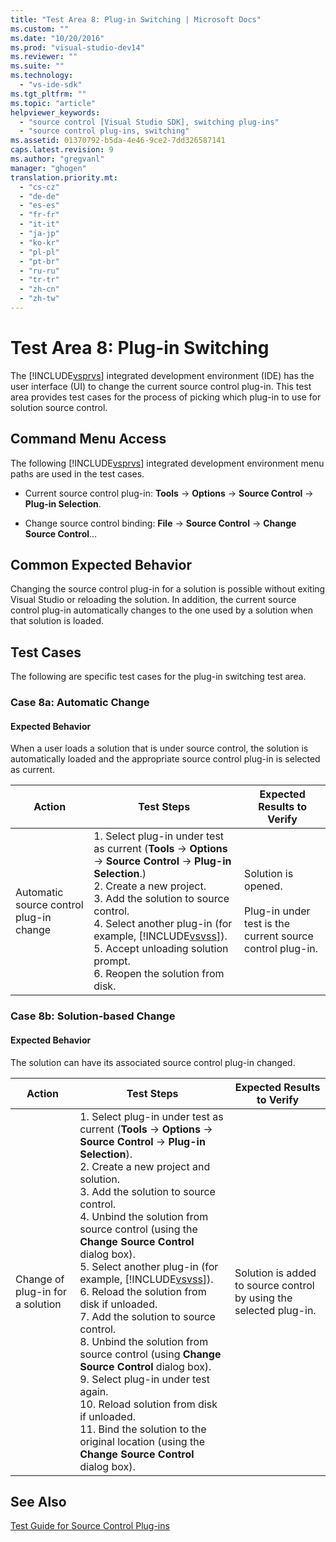 ```yaml
---
title: "Test Area 8: Plug-in Switching | Microsoft Docs"
ms.custom: ""
ms.date: "10/20/2016"
ms.prod: "visual-studio-dev14"
ms.reviewer: ""
ms.suite: ""
ms.technology: 
  - "vs-ide-sdk"
ms.tgt_pltfrm: ""
ms.topic: "article"
helpviewer_keywords: 
  - "source control [Visual Studio SDK], switching plug-ins"
  - "source control plug-ins, switching"
ms.assetid: 01370792-b5da-4e46-9ce2-7dd326587141
caps.latest.revision: 9
ms.author: "gregvanl"
manager: "ghogen"
translation.priority.mt: 
  - "cs-cz"
  - "de-de"
  - "es-es"
  - "fr-fr"
  - "it-it"
  - "ja-jp"
  - "ko-kr"
  - "pl-pl"
  - "pt-br"
  - "ru-ru"
  - "tr-tr"
  - "zh-cn"
  - "zh-tw"
---
```

# Test Area 8: Plug-in Switching
The [!INCLUDE[vsprvs](../code-quality/includes/vsprvs_md.md)] integrated development environment (IDE) has the user interface (UI) to change the current source control plug-in. This test area provides test cases for the process of picking which plug-in to use for solution source control.  
  
## Command Menu Access  
 The following [!INCLUDE[vsprvs](../code-quality/includes/vsprvs_md.md)] integrated development environment menu paths are used in the test cases.  
  
-   Current source control plug-in: **Tools** -> **Options** -> **Source Control** -> **Plug-in Selection**.  
  
-   Change source control binding: **File** -> **Source Control** -> **Change Source Control**…  
  
## Common Expected Behavior  
 Changing the source control plug-in for a solution is possible without exiting Visual Studio or reloading the solution. In addition, the current source control plug-in automatically changes to the one used by a solution when that solution is loaded.  
  
## Test Cases  
 The following are specific test cases for the plug-in switching test area.  
  
### Case 8a: Automatic Change  
  
#### Expected Behavior  
 When a user loads  a solution that is under source control, the solution is automatically loaded and the appropriate source control plug-in is selected as current.  
  
|Action|Test Steps|Expected Results to Verify|  
|------------|----------------|--------------------------------|  
|Automatic source control plug-in change|1.  Select plug-in under test as current (**Tools** -> **Options** -> **Source Control** -> **Plug-in Selection**.)<br />2.  Create a new project.<br />3.  Add the solution to source control.<br />4.  Select another plug-in (for example, [!INCLUDE[vsvss](../extensibility/includes/vsvss_md.md)]).<br />5.  Accept unloading solution prompt.<br />6.  Reopen the solution from disk.|Solution is opened.<br /><br /> Plug-in under test is the current source control plug-in.|  
  
### Case 8b: Solution-based Change  
  
#### Expected Behavior  
 The solution can have its associated source control plug-in changed.  
  
|Action|Test Steps|Expected Results to Verify|  
|------------|----------------|--------------------------------|  
|Change of plug-in for a solution|1.  Select plug-in under test as current (**Tools** -> **Options** -> **Source Control** -> **Plug-in Selection**).<br />2.  Create a new project and solution.<br />3.  Add the solution to source control.<br />4.  Unbind the solution from source control (using the **Change Source Control** dialog box).<br />5.  Select another plug-in (for example, [!INCLUDE[vsvss](../extensibility/includes/vsvss_md.md)]).<br />6.  Reload the solution from disk if unloaded.<br />7.  Add the solution to source control.<br />8.  Unbind the solution from source control (using **Change Source Control** dialog box).<br />9. Select plug-in under test again.<br />10. Reload solution from disk if unloaded.<br />11. Bind the solution to the original location (using the **Change Source Control** dialog box).|Solution is added to source control by using the selected plug-in.|  
  
## See Also  
 [Test Guide for Source Control Plug-ins](../extensibility-internals/test-guide-for-source-control-plug-ins.md)